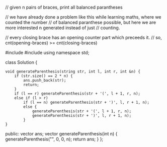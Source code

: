 // given n pairs of braces, print all balanced parantheses

// we have already done a problem like this while learning maths, where we counted the number
// of balanced paranthese possible, but here we are more interested n generated instead of just
// counting.

// every closing brace has an opening counter part which preceeds it.
// so, cnt(opening-braces) >= cnt(closing-braces)

#include <iostream>
#include <vector>
using namespace std;

class Solution {

    void generateParenthesis(string str, int l, int r, int &n) {
        if (str.size() == 2 * n) {
            ans.push_back(str);
            return;
        }
        if (l == r) generateParenthesis(str + '(', l + 1, r, n);
        else if (l > r)
            if (l == n) generateParenthesis(str + ')', l, r + 1, n);
            else {
                generateParenthesis(str + '(', l + 1, r, n);
                generateParenthesis(str + ')', l, r + 1, n);
            }
    }

public:
    vector<string> ans;
    vector<string> generateParenthesis(int n) {
        generateParenthesis("", 0, 0, n);
        return ans;
    }
};
